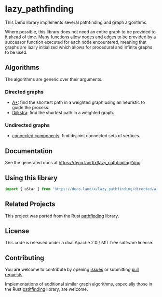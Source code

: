# lazy_pathfinding

This Deno library implements several pathfinding and graph algorithms.

Where possible, this library does not need an entire graph to be provided to it
ahead of time. Many functions allow nodes and edges to be provided by a
successor function executed for each node encountered, meaning that graphs are
lazily initialized which allows for procedural and infinite graphs to be used.

## Algorithms

The algorithms are generic over their arguments.

### Directed graphs

- [A*](https://en.wikipedia.org/wiki/A*_search_algorithm): find the shortest
  path in a weighted graph using an heuristic to guide the process.
- [Dijkstra](https://en.wikipedia.org/wiki/Dijkstra's_algorithm): find the
  shortest path in a weighted graph.

### Undirected graphs

- [connected components](https://en.wikipedia.org/wiki/Connected_component_(graph_theory)):
  find disjoint connected sets of vertices.

## Documentation

See the generated docs at https://deno.land/x/lazy_pathfinding?doc.

## Using this library

```ts
import { aStar } from "https://deno.land/x/lazy_pathfinding/directed/a_star.ts";
```

## Related Projects

This project was ported from the Rust
[pathfinding](https://github.com/samueltardieu/pathfinding) library.

## License

This code is released under a dual Apache 2.0 / MIT free software license.

## Contributing

You are welcome to contribute by opening
[issues](https://github.com/Macil/lazy_pathfinding/issues) or submitting
[pull requests](https://github.com/Macil/lazy_pathfinding/pulls).

Implementations of additional similar graph algorithms, especially those in the
Rust [pathfinding](https://github.com/samueltardieu/pathfinding) library, are
welcome.
